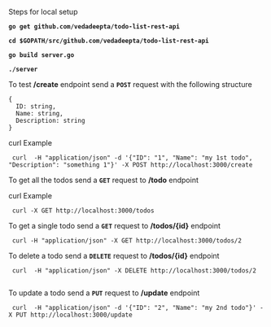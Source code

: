 Steps for local setup

**``` go get github.com/vedadeepta/todo-list-rest-api ```**

**``` cd $GOPATH/src/github.com/vedadeepta/todo-list-rest-api ```**

**``` go build server.go ```**

**``` ./server ```**


To test **/create** endpoint send a **``` POST ```** request with the following structure
```
{
  ID: string,
  Name: string,
  Description: string
}

```
curl Example
```
 curl  -H "application/json" -d '{"ID": "1", "Name": "my 1st todo", "Description": "something 1"}' -X POST http://localhost:3000/create

```

To get all the todos send a **``` GET ```** request to **/todo** endpoint

curl Example

```
 curl -X GET http://localhost:3000/todos

```

To get a single todo send a **``` GET ```** request to **/todos/{id}** endpoint

```
 curl -H "application/json" -X GET http://localhost:3000/todos/2

```

To delete a todo send a **``` DELETE ```** request to **/todos/{id}** endpoint

```
 curl  -H "application/json" -X DELETE http://localhost:3000/todos/2
 
```

To update a todo send a **``` PUT ```** request to **/update** endpoint

```
 curl  -H "application/json" -d '{"ID": "2", "Name": "my 2nd todo"}' -X PUT http://localhost:3000/update

```
